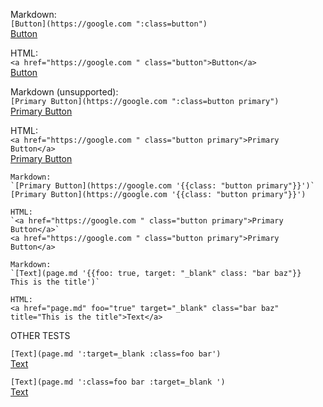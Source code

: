 Markdown:  
`[Button](https://google.com ":class=button")`  
[Button](https://google.com ":class=button")

HTML:  
`<a href="https://google.com " class="button">Button</a>`  
<a href="https://google.com " class="button">Button</a>

Markdown (unsupported):  
`[Primary Button](https://google.com ":class=button primary")`  
[Primary Button](https://google.com ":class=button primary")

HTML:  
`<a href="https://google.com " class="button primary">Primary Button</a>`  
<a href="https://google.com " class="button primary">Primary Button</a>

```
Markdown:  
`[Primary Button](https://google.com '{{class: "button primary"}}')`  
[Primary Button](https://google.com '{{class: "button primary"}}')

HTML:  
`<a href="https://google.com " class="button primary">Primary Button</a>`  
<a href="https://google.com " class="button primary">Primary Button</a>

Markdown:  
`[Text](page.md '{{foo: true, target: "_blank" class: "bar baz"}}  This is the title')`

HTML:  
<a href="page.md" foo="true" target="_blank" class="bar baz" title="This is the title">Text</a>
```

OTHER TESTS

`[Text](page.md ':target=_blank :class=foo bar')`  
[Text](page.md ':target=_blank :class=foo bar')

`[Text](page.md ':class=foo bar :target=_blank ')`  
[Text](page.md ':class=foo bar :target=_blank ')

